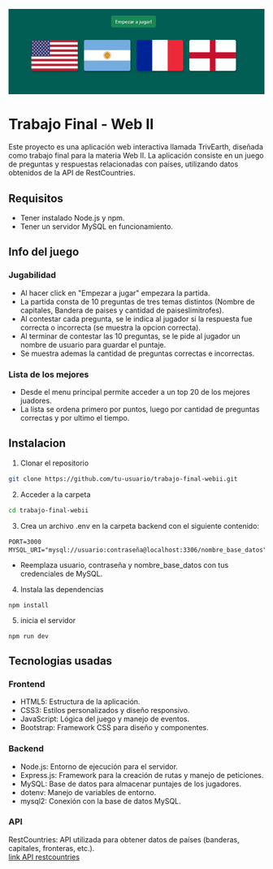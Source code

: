 ![Banderas](./frontend/img/banderas.png)
# Trabajo Final - Web II
Este proyecto es una aplicación web interactiva llamada TrivEarth, diseñada como trabajo final para la materia Web II. La aplicación consiste en un juego de preguntas y respuestas relacionadas con países, utilizando datos obtenidos de la API de RestCountries.

## Requisitos
- Tener instalado Node.js y npm.
- Tener un servidor MySQL en funcionamiento.

## Info del juego
### Jugabilidad
- Al hacer click en "Empezar a jugar" empezara la partida.
- La partida consta de 10 preguntas de tres temas distintos (Nombre de capitales, Bandera de paises y cantidad de paiseslimitrofes).
- Al contestar cada pregunta, se le indica al jugador si la respuesta fue correcta o incorrecta (se muestra la opcion correcta).
- Al terminar de contestar las 10 preguntas, se le pide al jugador un nombre de usuario para guardar el puntaje.
- Se muestra ademas la cantidad de preguntas correctas e incorrectas.

### Lista de los mejores
- Desde el menu principal permite acceder a un top 20 de los mejores juadores.
- La lista se ordena primero por puntos, luego por cantidad de preguntas correctas y por ultimo el tiempo.

## Instalacion
1. Clonar el repositorio
```bash
git clone https://github.com/tu-usuario/trabajo-final-webii.git
```
2. Acceder a la carpeta
```bash
cd trabajo-final-webii
```
3. Crea un archivo .env en la carpeta backend con el siguiente contenido:
```
PORT=3000
MYSQL_URI="mysql://usuario:contraseña@localhost:3306/nombre_base_datos"
```
- Reemplaza usuario, contraseña y nombre_base_datos con tus credenciales de MySQL.

4. Instala las dependencias
```
npm install
```
5. inicia el servidor
```
npm run dev
```

## Tecnologias usadas
### Frontend
- HTML5: Estructura de la aplicación.
- CSS3: Estilos personalizados y diseño responsivo.
- JavaScript: Lógica del juego y manejo de eventos.
- Bootstrap: Framework CSS para diseño y componentes.
  
### Backend
- Node.js: Entorno de ejecución para el servidor.
- Express.js: Framework para la creación de rutas y manejo de peticiones.
- MySQL: Base de datos para almacenar puntajes de los jugadores.
- dotenv: Manejo de variables de entorno.
- mysql2: Conexión con la base de datos MySQL.

### API
RestCountries: API utilizada para obtener datos de países (banderas, capitales, fronteras, etc.).  
[link API restcountries](https://restcountries.com/)
